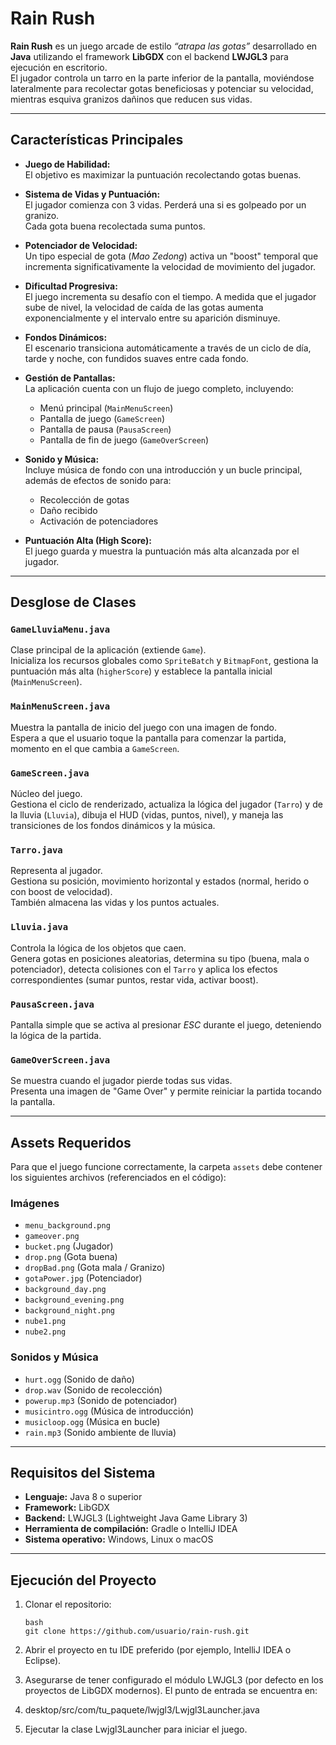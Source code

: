 # Rain Rush

**Rain Rush** es un juego arcade de estilo *“atrapa las gotas”* desarrollado en **Java** utilizando el framework **LibGDX** con el backend **LWJGL3** para ejecución en escritorio.  
El jugador controla un tarro en la parte inferior de la pantalla, moviéndose lateralmente para recolectar gotas beneficiosas y potenciar su velocidad, mientras esquiva granizos dañinos que reducen sus vidas.

---

## Características Principales

- **Juego de Habilidad:**  
  El objetivo es maximizar la puntuación recolectando gotas buenas.

- **Sistema de Vidas y Puntuación:**  
  El jugador comienza con 3 vidas. Perderá una si es golpeado por un granizo.  
  Cada gota buena recolectada suma puntos.

- **Potenciador de Velocidad:**  
  Un tipo especial de gota (*Mao Zedong*) activa un "boost" temporal que incrementa significativamente la velocidad de movimiento del jugador.

- **Dificultad Progresiva:**  
  El juego incrementa su desafío con el tiempo. A medida que el jugador sube de nivel, la velocidad de caída de las gotas aumenta exponencialmente y el intervalo entre su aparición disminuye.

- **Fondos Dinámicos:**  
  El escenario transiciona automáticamente a través de un ciclo de día, tarde y noche, con fundidos suaves entre cada fondo.

- **Gestión de Pantallas:**  
  La aplicación cuenta con un flujo de juego completo, incluyendo:
  - Menú principal (`MainMenuScreen`)
  - Pantalla de juego (`GameScreen`)
  - Pantalla de pausa (`PausaScreen`)
  - Pantalla de fin de juego (`GameOverScreen`)

- **Sonido y Música:**  
  Incluye música de fondo con una introducción y un bucle principal, además de efectos de sonido para:
  - Recolección de gotas
  - Daño recibido
  - Activación de potenciadores

- **Puntuación Alta (High Score):**  
  El juego guarda y muestra la puntuación más alta alcanzada por el jugador.

---

## Desglose de Clases

### `GameLluviaMenu.java`
Clase principal de la aplicación (extiende `Game`).  
Inicializa los recursos globales como `SpriteBatch` y `BitmapFont`, gestiona la puntuación más alta (`higherScore`) y establece la pantalla inicial (`MainMenuScreen`).

### `MainMenuScreen.java`
Muestra la pantalla de inicio del juego con una imagen de fondo.  
Espera a que el usuario toque la pantalla para comenzar la partida, momento en el que cambia a `GameScreen`.

### `GameScreen.java`
Núcleo del juego.  
Gestiona el ciclo de renderizado, actualiza la lógica del jugador (`Tarro`) y de la lluvia (`Lluvia`), dibuja el HUD (vidas, puntos, nivel), y maneja las transiciones de los fondos dinámicos y la música.

### `Tarro.java`
Representa al jugador.  
Gestiona su posición, movimiento horizontal y estados (normal, herido o con boost de velocidad).  
También almacena las vidas y los puntos actuales.

### `Lluvia.java`
Controla la lógica de los objetos que caen.  
Genera gotas en posiciones aleatorias, determina su tipo (buena, mala o potenciador), detecta colisiones con el `Tarro` y aplica los efectos correspondientes (sumar puntos, restar vida, activar boost).

### `PausaScreen.java`
Pantalla simple que se activa al presionar *ESC* durante el juego, deteniendo la lógica de la partida.

### `GameOverScreen.java`
Se muestra cuando el jugador pierde todas sus vidas.  
Presenta una imagen de "Game Over" y permite reiniciar la partida tocando la pantalla.

---

## Assets Requeridos

Para que el juego funcione correctamente, la carpeta `assets` debe contener los siguientes archivos (referenciados en el código):

### Imágenes
- `menu_background.png`
- `gameover.png`
- `bucket.png` (Jugador)
- `drop.png` (Gota buena)
- `dropBad.png` (Gota mala / Granizo)
- `gotaPower.jpg` (Potenciador)
- `background_day.png`
- `background_evening.png`
- `background_night.png`
- `nube1.png`
- `nube2.png`

### Sonidos y Música
- `hurt.ogg` (Sonido de daño)
- `drop.wav` (Sonido de recolección)
- `powerup.mp3` (Sonido de potenciador)
- `musicintro.ogg` (Música de introducción)
- `musicloop.ogg` (Música en bucle)
- `rain.mp3` (Sonido ambiente de lluvia)

---

## Requisitos del Sistema

- **Lenguaje:** Java 8 o superior  
- **Framework:** LibGDX  
- **Backend:** LWJGL3 (Lightweight Java Game Library 3)  
- **Herramienta de compilación:** Gradle o IntelliJ IDEA  
- **Sistema operativo:** Windows, Linux o macOS  

---

## Ejecución del Proyecto

1. Clonar el repositorio:  
   ```
   bash
   git clone https://github.com/usuario/rain-rush.git
2. Abrir el proyecto en tu IDE preferido (por ejemplo, IntelliJ IDEA o Eclipse).

3. Asegurarse de tener configurado el módulo LWJGL3 (por defecto en los proyectos de LibGDX modernos).
El punto de entrada se encuentra en:

4. desktop/src/com/tu_paquete/lwjgl3/Lwjgl3Launcher.java

5. Ejecutar la clase Lwjgl3Launcher para iniciar el juego.
